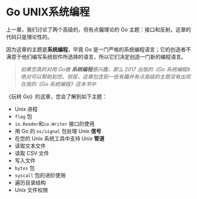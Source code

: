 # Go UNIX系统编程

上一章，我们讨论了两个高级的，但有点偏理论的 Go 主题：接口和反射。这章的代码只是理论性的。

因为这章的主题是**系统编程**，毕竟 Go 是一门严格的系统编程语言；它的创造者不满意于他们编写系统软件所选择的语言，所以它们决定创造一门新的编程语言。

> *如果您真的对用 Go做 **系统编程**感兴趣，那么 2017 出版的《Go 系统编程》绝对可以帮助到您。但是，这章包含到一些有趣并有点高级的主题没有出现在我的《Go 系统编程》这本书中*

《玩转 Go》的这章，您会了解到如下主题：

+ Unix 进程
+ `flag` 包
+ `io.Reader`和`io.Writer` 接口的使用
+ 用 Go 的 `os/signal` 包处理 Unix **信号**
+ 在您的 Unix 系统工具中支持 Unix **管道**
+ 读取文本文件
+ 读取 CSV 文件
+ 写入文件
+ `bytes` 包
+ `syscall` 包的进阶使用
+ 遍历目录结构
+ Unix 文件权限